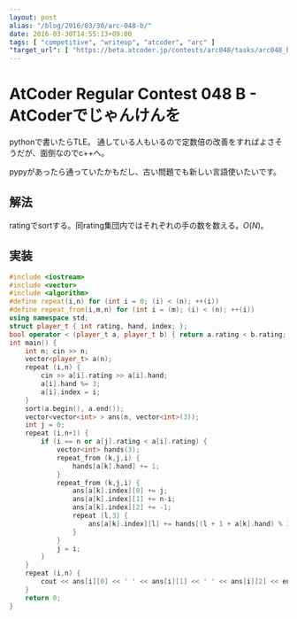 ```yaml
---
layout: post
alias: "/blog/2016/03/30/arc-048-b/"
date: 2016-03-30T14:55:13+09:00
tags: [ "competitive", "writeup", "atcoder", "arc" ]
"target_url": [ "https://beta.atcoder.jp/contests/arc048/tasks/arc048_b" ]
---
```


# AtCoder Regular Contest 048 B - AtCoderでじゃんけんを

pythonで書いたらTLE。
通している人もいるので定数倍の改善をすればよさそうだが、面倒なのでc++へ。

pypyがあったら通っていたかもだし、古い問題でも新しい言語使いたいです。

## 解法

ratingでsortする。同rating集団内ではそれぞれの手の数を数える。$O(N)$。

## 実装

``` c++
#include <iostream>
#include <vector>
#include <algorithm>
#define repeat(i,n) for (int i = 0; (i) < (n); ++(i))
#define repeat_from(i,m,n) for (int i = (m); (i) < (n); ++(i))
using namespace std;
struct player_t { int rating, hand, index; };
bool operator < (player_t a, player_t b) { return a.rating < b.rating; }
int main() {
    int n; cin >> n;
    vector<player_t> a(n);
    repeat (i,n) {
        cin >> a[i].rating >> a[i].hand;
        a[i].hand %= 3;
        a[i].index = i;
    }
    sort(a.begin(), a.end());
    vector<vector<int> > ans(n, vector<int>(3));
    int j = 0;
    repeat (i,n+1) {
        if (i == n or a[j].rating < a[i].rating) {
            vector<int> hands(3);
            repeat_from (k,j,i) {
                hands[a[k].hand] += 1;
            }
            repeat_from (k,j,i) {
                ans[a[k].index][0] += j;
                ans[a[k].index][1] += n-i;
                ans[a[k].index][2] += -1;
                repeat (l,3) {
                    ans[a[k].index][l] += hands[(l + 1 + a[k].hand) % 3];
                }
            }
            j = i;
        }
    }
    repeat (i,n) {
        cout << ans[i][0] << ' ' << ans[i][1] << ' ' << ans[i][2] << endl;
    }
    return 0;
}
```
